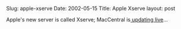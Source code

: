 Slug: apple-xserve
Date: 2002-05-15
Title: Apple Xserve
layout: post

Apple&#39;s new server is called Xserve; MacCentral is<a href="http://maccentral.macworld.com/news/0205/14.server.php"> updating live</a>...
